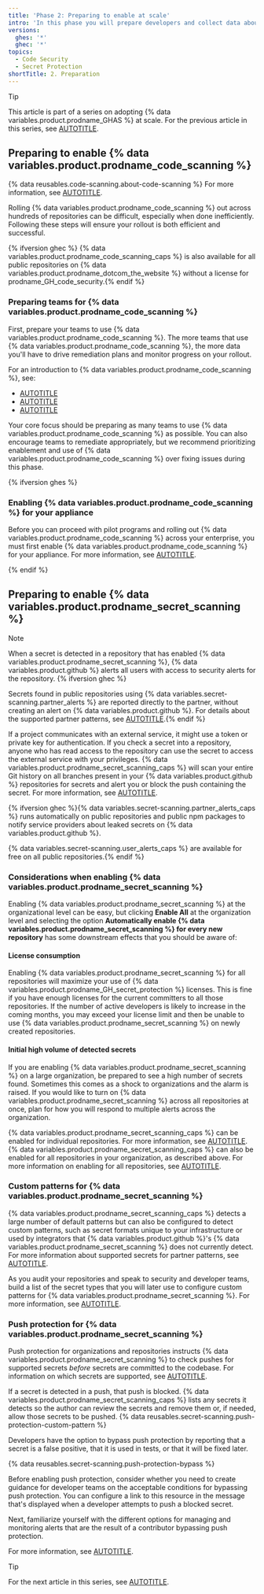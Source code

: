```yaml
---
title: 'Phase 2: Preparing to enable at scale'
intro: 'In this phase you will prepare developers and collect data about your repositories to ensure your teams are ready and you have everything you need for pilot programs and rolling out {% data variables.product.prodname_code_scanning %} and {% data variables.product.prodname_secret_scanning %}.'
versions:
  ghes: '*'
  ghec: '*'
topics:
  - Code Security
  - Secret Protection
shortTitle: 2. Preparation
---
```


> [!TIP]
> This article is part of a series on adopting {% data variables.product.prodname_GHAS %} at scale. For the previous article in this series, see [AUTOTITLE](/code-security/adopting-github-advanced-security-at-scale/phase-1-align-on-your-rollout-strategy-and-goals).

## Preparing to enable {% data variables.product.prodname_code_scanning %}

{% data reusables.code-scanning.about-code-scanning %} For more information, see [AUTOTITLE](/code-security/code-scanning/introduction-to-code-scanning/about-code-scanning).

Rolling {% data variables.product.prodname_code_scanning %} out across hundreds of repositories can be difficult, especially when done inefficiently. Following these steps will ensure your rollout is both efficient and successful.

{% ifversion ghec %}
{% data variables.product.prodname_code_scanning_caps %} is also available for all public repositories on {% data variables.product.prodname_dotcom_the_website %} without a license for prodname_GH_code_security.{% endif %}

### Preparing teams for {% data variables.product.prodname_code_scanning %}

First, prepare your teams to use {% data variables.product.prodname_code_scanning %}. The more teams that use {% data variables.product.prodname_code_scanning %}, the more data you'll have to drive remediation plans and monitor progress on your rollout.

For an introduction to {% data variables.product.prodname_code_scanning %}, see:
* [AUTOTITLE](/code-security/code-scanning/introduction-to-code-scanning/about-code-scanning)
* [AUTOTITLE](/code-security/code-scanning/managing-code-scanning-alerts/about-code-scanning-alerts)
* [AUTOTITLE](/code-security/code-scanning/managing-code-scanning-alerts/assessing-code-scanning-alerts-for-your-repository)

Your core focus should be preparing as many teams to use {% data variables.product.prodname_code_scanning %} as possible. You can also encourage teams to remediate appropriately, but we recommend prioritizing enablement and use of {% data variables.product.prodname_code_scanning %} over fixing issues during this phase.

{% ifversion ghes %}

### Enabling {% data variables.product.prodname_code_scanning %} for your appliance

Before you can proceed with pilot programs and rolling out {% data variables.product.prodname_code_scanning %} across your enterprise, you must first enable {% data variables.product.prodname_code_scanning %} for your appliance. For more information, see [AUTOTITLE](/admin/code-security/managing-github-advanced-security-for-your-enterprise/configuring-code-scanning-for-your-appliance).

{% endif %}

## Preparing to enable {% data variables.product.prodname_secret_scanning %}

> [!NOTE]
> When a secret is detected in a repository that has enabled {% data variables.product.prodname_secret_scanning %}, {% data variables.product.github %} alerts all users with access to security alerts for the repository. {% ifversion ghec %}
>
> Secrets found in public repositories using {% data variables.secret-scanning.partner_alerts %} are reported directly to the partner, without creating an alert on {% data variables.product.github %}. For details about the supported partner patterns, see [AUTOTITLE](/code-security/secret-scanning/introduction/supported-secret-scanning-patterns#supported-secrets).{% endif %}

If a project communicates with an external service, it might use a token or private key for authentication. If you check a secret into a repository, anyone who has read access to the repository can use the secret to access the external service with your privileges. {% data variables.product.prodname_secret_scanning_caps %} will scan your entire Git history on all branches present in your {% data variables.product.github %} repositories for secrets and alert you or block the push containing the secret. For more information, see [AUTOTITLE](/code-security/secret-scanning/introduction/about-secret-scanning).

{% ifversion ghec %}{% data variables.secret-scanning.partner_alerts_caps %} runs automatically on public repositories and public npm packages to notify service providers about leaked secrets on {% data variables.product.github %}.

{% data variables.secret-scanning.user_alerts_caps %} are available for free on all public repositories.{% endif %}

### Considerations when enabling {% data variables.product.prodname_secret_scanning %}

Enabling {% data variables.product.prodname_secret_scanning %} at the organizational level can be easy, but clicking **Enable All** at the organization level and selecting the option **Automatically enable {% data variables.product.prodname_secret_scanning %} for every new repository** has some downstream effects that you should be aware of:

#### License consumption

Enabling {% data variables.product.prodname_secret_scanning %} for all repositories will maximize your use of {% data variables.product.prodname_GH_secret_protection %} licenses. This is fine if you have enough licenses for the current committers to all those repositories. If the number of active developers is likely to increase in the coming months, you may exceed your license limit and then be unable to use {% data variables.product.prodname_secret_scanning %} on newly created repositories.

#### Initial high volume of detected secrets

If you are enabling {% data variables.product.prodname_secret_scanning %} on a large organization, be prepared to see a high number of secrets found. Sometimes this comes as a shock to organizations and the alarm is raised. If you would like to turn on {% data variables.product.prodname_secret_scanning %} across all repositories at once, plan for how you will respond to multiple alerts across the organization.

{% data variables.product.prodname_secret_scanning_caps %} can be enabled for individual repositories. For more information, see [AUTOTITLE](/code-security/secret-scanning/enabling-secret-scanning-features/enabling-secret-scanning-for-your-repository). {% data variables.product.prodname_secret_scanning_caps %} can also be enabled for all repositories in your organization, as described above. For more information on enabling for all repositories, see [AUTOTITLE](/organizations/keeping-your-organization-secure/managing-security-settings-for-your-organization/managing-security-and-analysis-settings-for-your-organization).

### Custom patterns for {% data variables.product.prodname_secret_scanning %}

{% data variables.product.prodname_secret_scanning_caps %} detects a large number of default patterns but can also be configured to detect custom patterns, such as secret formats unique to your infrastructure or used by integrators that {% data variables.product.github %}'s {% data variables.product.prodname_secret_scanning %} does not currently detect. For more information about supported secrets for partner patterns, see [AUTOTITLE](/code-security/secret-scanning/introduction/supported-secret-scanning-patterns).

As you audit your repositories and speak to security and developer teams, build a list of the secret types that you will later use to configure custom patterns for {% data variables.product.prodname_secret_scanning %}. For more information, see [AUTOTITLE](/code-security/secret-scanning/using-advanced-secret-scanning-and-push-protection-features/custom-patterns/defining-custom-patterns-for-secret-scanning).

### Push protection for {% data variables.product.prodname_secret_scanning %}

Push protection for organizations and repositories instructs {% data variables.product.prodname_secret_scanning %} to check pushes for supported secrets _before_ secrets are committed to the codebase. For information on which secrets are supported, see [AUTOTITLE](/code-security/secret-scanning/introduction/supported-secret-scanning-patterns#supported-secrets).

If a secret is detected in a push, that push is blocked. {% data variables.product.prodname_secret_scanning_caps %} lists any secrets it detects so the author can review the secrets and remove them or, if needed, allow those secrets to be pushed. {% data reusables.secret-scanning.push-protection-custom-pattern %}

Developers have the option to bypass push protection by reporting that a secret is a false positive, that it is used in tests, or that it will be fixed later.

{% data reusables.secret-scanning.push-protection-bypass %}

Before enabling push protection, consider whether you need to create guidance for developer teams on the acceptable conditions for bypassing push protection. You can configure a link to this resource in the message that's displayed when a developer attempts to push a blocked secret.

Next, familiarize yourself with the different options for managing and monitoring alerts that are the result of a contributor bypassing push protection.

For more information, see [AUTOTITLE](/code-security/secret-scanning/introduction/about-push-protection).

> [!TIP]
> For the next article in this series, see [AUTOTITLE](/code-security/adopting-github-advanced-security-at-scale/phase-3-pilot-programs).
